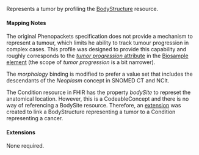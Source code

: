 Represents a tumor by profiling the [BodyStructure](http://hl7.org/fhir/bodystructure.html) resource. 

#### Mapping Notes

The original Phenopackets specification does not provide a mechanism to represent a tumour, which limits he ability to track tumour progression in complex cases. This profile was designed to provide this capability and roughly corresponds to the [_tumor progression_ attribute](https://phenopackets-schema.readthedocs.io/en/latest/biosample.html#tumor-progression) in the [Biosample element](https://phenopackets-schema.readthedocs.io/en/latest/biosample.html) (the scope of _tumor progression_ is a bit narrower).

The _morphology_ binding is modified to prefer a value set that includes the descendants of the _Neoplasm_ concept in SNOMED CT and NCIt.

The Condition resource in FHIR has the property _bodySite_ to represet the anatomical location. However, this is a CodeableConcept and there is no way of referencing a BodySite resource. Therefore, an [extension](StructureDefinition-tumor-related-condition.html) was created to link a BodyStructure representing a tumor to a Condition representing a cancer.

#### Extensions

None required.